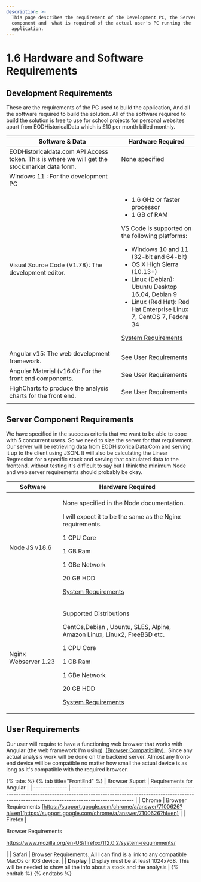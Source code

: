 ```yaml
---
description: >-
  This page describes the requirement of the Development PC, the Server
  component and  what is required of the actual user's PC running the
  application.
---
```


# 1.6 Hardware and Software Requirements

## Development Requirements

These are the requirements of the PC used to build the application, And all the software required to build the solution. All of the software required to build the solution is free to use for school projects for personal websites apart from EODHistoricalData which is £10 per month billed monthly.

| Software & Data                                                                               | Hardware Required                                                                                                                                                                                                                                                                                                                                                                                                                                    |
| --------------------------------------------------------------------------------------------- | ---------------------------------------------------------------------------------------------------------------------------------------------------------------------------------------------------------------------------------------------------------------------------------------------------------------------------------------------------------------------------------------------------------------------------------------------------- |
| EODHistoricaldata.com API Access token. This is where we will get the stock market data form. | None specified                                                                                                                                                                                                                                                                                                                                                                                                                                       |
| Windows 11 : For the development PC                                                           |                                                                                                                                                                                                                                                                                                                                                                                                                                                      |
| Visual Source Code (V1.78): The development editor.                                           | <ul><li>1.6 GHz or faster processor</li><li>1 GB of RAM</li></ul><p>VS Code is supported on the following platforms:</p><ul><li>Windows 10 and 11 (32-bit and 64-bit)</li><li>OS X High Sierra (10.13+)</li><li>Linux (Debian): Ubuntu Desktop 16.04, Debian 9</li><li>Linux (Red Hat): Red Hat Enterprise Linux 7, CentOS 7, Fedora 34</li></ul><p><a href="https://code.visualstudio.com/docs/supporting/requirements">System Requirements</a></p> |
| Angular v15: The web development framework.                                                   | See User Requirements                                                                                                                                                                                                                                                                                                                                                                                                                                |
| Angular Material (v16.0): For the front end components.                                       | See User Requirements                                                                                                                                                                                                                                                                                                                                                                                                                                |
| HighCharts to produce the analysis charts for the front end.                                  | See User Requirements                                                                                                                                                                                                                                                                                                                                                                                                                                |
|                                                                                               |                                                                                                                                                                                                                                                                                                                                                                                                                                                      |

## Server Component Requirements

We have specified in the success criteria that we want to be able to cope with 5 concurrent users. So we need to size the server for that requirement. Our server will be retrieving data from EODHistoricalData.Com and serving it up to the client using JSON. It will also be calculating the Linear Regression for a specific stock and serving that calculated data to the frontend. without testing it's difficult to say but I think the minimum Node and web server requirements should probably be okay.



| Software             | Hardware Required                                                                                                                                                                                                                                                                                                                    |
| -------------------- | ------------------------------------------------------------------------------------------------------------------------------------------------------------------------------------------------------------------------------------------------------------------------------------------------------------------------------------ |
| Node JS v18.6        | <p>None specified in the Node documentation.</p><p>I will expect it to be the same as the Nginx requirements.</p><p></p><p>1 CPU Core </p><p>1 GB Ram</p><p>1 GBe Network</p><p>20 GB HDD</p><p></p><p><a href="https://docs.nginx.com/nginx-management-suite/nim/previous-versions/v1/reference/specs/">System Requirements</a></p> |
| Nginx Webserver 1.23 | <p>Supported Distributions </p><p>CentOs,Debian , Ubuntu, SLES, Alpine, Amazon Linux, Linux2, FreeBSD etc.</p><p></p><p>1 CPU Core </p><p>1 GB Ram</p><p>1 GBe Network</p><p>20 GB HDD</p><p></p><p><a href="https://docs.nginx.com/nginx-management-suite/nim/previous-versions/v1/reference/specs/">System Requirements</a></p>    |

## User Requirements

Our user will require to have a functioning web browser that works with Angular (the web framework I'm using).   [ (Browser Compatibility) ](https://angular.io/guide/browser-support). Since any actual analysis work will be done on the backend server. Almost any front-end device will be compatible no matter how small the actual device is as long as it's compatible with the required browser.

{% tabs %}
{% tab title="FrontEnd" %}
| Browser Suport | Requirements for Angular                                                                                                                                                               |
| -------------- | -------------------------------------------------------------------------------------------------------------------------------------------------------------------------------------- |
| Chrome         | Browser Requirements [https://support.google.com/chrome/a/answer/7100626?hl=en](https://support.google.com/chrome/a/answer/7100626?hl=en)                                              |
| Firefox        | <p>Browser Requirements </p><p><a href="https://www.mozilla.org/en-US/firefox/112.0.2/system-requirements/">https://www.mozilla.org/en-US/firefox/112.0.2/system-requirements/</a></p> |
| Safari         | Browser Requirements. All I can find is a link to any compatible MacOs or IOS device.                                                                                                  |
| **Display**    | Display must be at least 1024x768. This will be needed to show all the info about a stock and the analysis                                                                             |
{% endtab %}
{% endtabs %}

